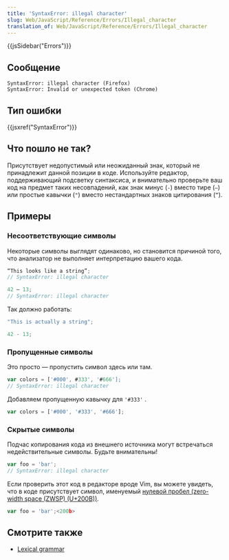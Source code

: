 ```yaml
---
title: 'SyntaxError: illegal character'
slug: Web/JavaScript/Reference/Errors/Illegal_character
translation_of: Web/JavaScript/Reference/Errors/Illegal_character
---
```

{{jsSidebar("Errors")}}

## Сообщение

    SyntaxError: illegal character (Firefox)
    SyntaxError: Invalid or unexpected token (Chrome)

## Тип ошибки

{{jsxref("SyntaxError")}}

## Что пошло не так?

Присутствует недопустимый или неожиданный знак, который не принадлежит данной позиции в коде. Используйте редактор, поддерживающий подсветку синтаксиса, и внимательно проверьте ваш код на предмет таких несовпадений, как знак минус (` - `) вместо тире (` – `) или простые кавычки (` " `) вместо нестандартных знаков цитирования (` “ `).

## Примеры

### Несоответствующие символы

Некоторые символы выглядят одинаково, но становится причиной того, что анализатор не выполняет интерпретацию вашего кода.

```js example-bad
“This looks like a string”;
// SyntaxError: illegal character

42 – 13;
// SyntaxError: illegal character
```

Так должно работать:

```js example-good
"This is actually a string";

42 - 13;
```

### Пропущенные символы

Это просто <span class="st">—</span> пропустить символ здесь или там.

```js example-bad
var colors = ['#000', #333', '#666'];
// SyntaxError: illegal character
```

Добавляем пропущенную кавычку для `'#333'` .

```js example-good
var colors = ['#000', '#333', '#666'];
```

### Скрытые символы

Подчас копирования кода из внешнего источника могут встречаться недействительные символы. Будьте внимательны!

```js example-bad
var foo = 'bar';​
// SyntaxError: illegal character
```

Если проверить этот код в редакторе вроде Vim, вы можете увидеть, что в коде присутствует символ, именуемый [нулевой пробел (zero-width space (ZWSP) (U+200B))](https://en.wikipedia.org/wiki/Zero-width_space).

```js
var foo = 'bar';​<200b>
```

## Смотрите также

- [Lexical grammar](/en-US/docs/Web/JavaScript/Reference/Lexical_grammar)
